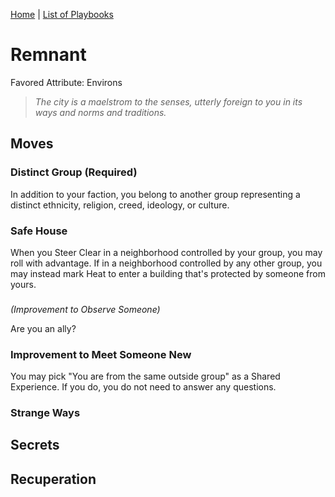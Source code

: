 [Home](../index.md) | [List of Playbooks](../index.md#Playbooks)

# Remnant
Favored Attribute: Environs

> *The city is a maelstrom to the senses, utterly foreign to you in its ways and norms and traditions.*

## Moves

### Distinct Group (Required)
In addition to your faction, you belong to another group representing a distinct ethnicity, religion, creed, ideology, or culture.

### Safe House
When you Steer Clear in a neighborhood controlled by your group, you may roll with advantage.
If in a neighborhood controlled by any other group, you may instead mark Heat to enter a building that's protected by someone from yours.

### 
*(Improvement to Observe Someone)*

Are you an ally?

### Improvement to Meet Someone New
You may pick "You are from the same outside group" as a Shared Experience. If you do, you do not need to answer any questions.

### Strange Ways

## Secrets
## Recuperation